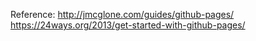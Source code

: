 Reference: 
http://jmcglone.com/guides/github-pages/
https://24ways.org/2013/get-started-with-github-pages/
